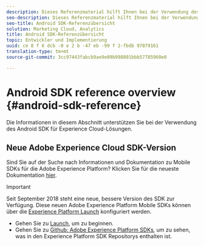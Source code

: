 ```yaml
---
description: Dieses Referenzmaterial hilft Ihnen bei der Verwendung des Android-SDK für Experience Cloud-Lösungen.
seo-description: Dieses Referenzmaterial hilft Ihnen bei der Verwendung des Android-SDK für Experience Cloud-Lösungen.
seo-title: Android SDK-Referenzübersicht
solution: Marketing Cloud, Analytics
title: Android SDK-Referenzübersicht
topic: Entwickler und Implementierung
uuid: ce 8 f 6 dcb -0 e 2 b -47 eb -99 f 2-fbdb 97079161
translation-type: tm+mt
source-git-commit: 3cc97443fabcb9ae9e09b998801bbb57785960e0

---
```



# Android SDK reference overview {#android-sdk-reference}

Die Informationen in diesem Abschnitt unterstützen Sie bei der Verwendung des Android SDK für Experience Cloud-Lösungen.

## Neue Adobe Experience Cloud SDK-Version

Sind Sie auf der Suche nach Informationen und Dokumentation zu Mobile SDKs für die Adobe Experience Platform? Klicken Sie für die neueste Dokumentation [hier](https://aep-sdks.gitbook.io/docs/).

>[!IMPORTANT]
>
>Seit September 2018 steht eine neue, bessere Version des SDK zur Verfügung. Diese neuen Adobe Experience Platform Mobile SDKs können über die [Experience Platform Launch](https://www.adobe.com/experience-platform/launch.html) konfiguriert werden.

* Gehen Sie zu [Launch](https://launch.adobe.com/), um zu beginnen.
* Gehen Sie zu [Github: Adobe Experience Platform SDKs](https://github.com/Adobe-Marketing-Cloud/acp-sdks), um zu sehen, was in den Experience Platform SDK Repositorys enthalten ist.